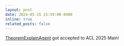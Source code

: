 ```yaml
---
layout: post
date: 2024-05-15 15:59:00-0400
inline: true
related_posts: false
---
```


[TheoremExplainAgent](https://tiger-ai-lab.github.io/TheoremExplainAgent/) got accepted to ACL 2025 Main!
